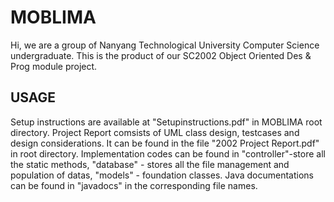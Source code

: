 # MOBLIMA

Hi, we are a group of Nanyang Technological University Computer Science undergraduate. This is the product of our SC2002 Object Oriented Des & Prog module project.

## USAGE
Setup instructions are available at "Setupinstructions.pdf" in MOBLIMA root directory.
Project Report comsists of UML class design, testcases and design considerations. It can be found in the file "2002 Project Report.pdf" in root directory.
Implementation codes can be found in "controller"-store all the static methods, "database" - stores all the file management and population of datas, "models" - foundation classes. Java documentations can be found in "javadocs" in the corresponding file names.
